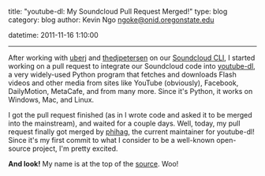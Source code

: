 title: "youtube-dl: My Soundcloud Pull Request Merged!"
type: blog
category: blog
author: Kevin Ngo <ngoke@onid.oregonstate.edu>

datetime: 2011-11-16 1:10:00

---

After working with [uberj](http://uberj.com) and
[thedjpetersen](http://thedjpetersen.github.com) on our [Soundcloud
CLI](/blog/scrape-the-internet-our-python-soundcloud-api/), I started working
on a pull request to integrate our Soundcloud code into
[youtube-dl](http://rg3.github.com/youtube-dl/), a very
widely-used Python program that fetches and downloads Flash videos and other
media from sites like YouTube (obviously), Facebook, DailyMotion, MetaCafe, and
from many more. Since it's Python, it works on Windows, Mac, and Linux.

I got the pull request finished (as in I wrote code and asked it to be
merged into the mainstream), and waited for a couple days. Well, today, my pull
request finally got merged by [phihag](https://github.com/phihag), the current
maintainer for youtube-dl! Since it's my first commit to what I consider to be
a well-known open-source project, I'm pretty excited.

**And look!** My name is at the top of the
[source](https://github.com/rg3/youtube-dl/blob/master/youtube-dl). Woo!

